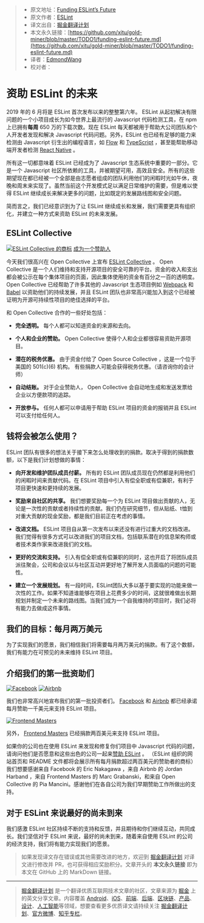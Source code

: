 > * 原文地址：[Funding ESLint’s Future](https://eslint.org/blog/2019/02/funding-eslint-future)
> * 原文作者：[ESLint](https://eslint.org)
> * 译文出自：[掘金翻译计划](https://github.com/xitu/gold-miner)
> * 本文永久链接：[https://github.com/xitu/gold-miner/blob/master/TODO1/funding-eslint-future.md](https://github.com/xitu/gold-miner/blob/master/TODO1/funding-eslint-future.md)
> * 译者：[EdmondWang](https://github.com/EdmondWang)
> * 校对者：

# 资助 ESLint 的未来

2019 年的 6 月将是 ESLint 首次发布以来的整整第六年。 ESLint 从起初解决有限问题的一个小项目成长为如今世界上最流行的 Javascript 代码检测工具，在 npm 上已拥有**每周** 650 万的下载次数。现在 ESLint 每天都被用于帮助大公司团队和个人开发者发现和解决 Javascript 代码问题。另外，ESLint 也已经有足够的能力来检测由 Javascript 衍生出的编程语言，如 [Flow](https://www.npmjs.com/package/eslint-plugin-flowtype) 和 [TypeScript](https://typescript-eslint.io) ，甚至能帮助移动端开发者检测 [React Native](https://www.npmjs.com/package/eslint-plugin-react-native) 。

所有这一切都意味着 ESLint 已经成为了 Javascript 生态系统中重要的一部分。它是一个 Javascript 社区所依赖的工具，并被期望可用，高效且安全。所有的这些期望现在都已经被一个全部是由志愿者组成的团队利用他们的闲暇时光如午休，夜晚和周末来实现了。虽然当前这个开发模式足以满足日常维护的需要，但是难以使得 ESLint 继续成长来解决更多的问题，比如既定的发展路线图和安全问题。

简而言之，我们已经意识到为了让 ESLint 继续成长和发展，我们需要更具有组织化，并建立一种方式来资助 ESLint 的未来发展。

## ESLint Collective

[![ESLint Collective 的商标](https://eslint.org/img/posts/eslint-collective.png)](https://opencollective.com/eslint)
[成为一个赞助人](https://opencollective.com/eslint)

今天我们很高兴在 Open Collective 上宣布 [ESLint Collective](https://opencollective.com/eslint) 。 Open Collective 是一个人们维持和支持开源项目的安全可靠的平台。资金的收入和支出都会被公示在每个集体项目的页面，因此集体使用的资金有百分之一百的透明度。 Open Collective 已经帮助了许多其他的 Javascript 生态项目例如 [Webpack](https://opencollective.com/webpack) 和 [Babel](https://opencollective.com/babel) 以资助他们的持续发展，并且 ESLint 团队也非常高兴能加入到这个已经被证明为开源可持续性项目的绝佳选择的平台。

和 Open Collective 合作的一些好处包括：

*   **完全透明。** 每个人都可以知道资金的来源和去向。

*   **个人和企业的赞助。** Open Collective 使得个人和企业都很容易资助开源项目。

*   **潜在的税务优惠。** 由于资金付给了 Open Source Collective ，这是一个位于美国的 501(c)(6) 机构。 有些捐款人可能会获得税务优惠。（请咨询你的会计师）

*   **自动结账。** 对于企业赞助人， Open Collective 会自动地生成和发送发票给企业以方便款项的追踪。

*   **开放参与。** 任何人都可以申请用于帮助 ESLint 项目的资金的报销并且 ESLint 可以支付给任何人。

## 钱将会被怎么使用？

ESLint 团队有很多的想法关于接下来怎么处理收到的捐款。取决于得到的捐款数额，以下是我们计划想做的事情：

*   **向开发和维护团队成员付薪。** 所有的 ESLint 团队成员现在仍然都是利用他们的闲暇时间来贡献代码。在 ESLint 项目中引入有偿全职或有偿兼职，有利于项目更快速和更持续的发展。

*   **奖励来自社区的共享。** 我们想要奖励每一个为 ESLint 项目做出贡献的人，无论是一次性的贡献或者持续性的贡献。我们仍在研究细节，但从贴纸、t恤到对重大贡献的现金奖励，都是我们目前正在考虑的事情。

*   **改进文档。** ESLint 项目自从第一次发布以来还没有进行过重大的文档改进。我们觉得有很多方式可以改进我们的项目文档，包括联系潜在的信息架构师或者技术类作家来改进我们的文档。

*   **更好的交流和支持。** 引入有偿全职或有偿兼职的同时，这也开启了将团队成员派往聚会，公司和会议以与社区互动并更好地了解开发人员面临的问题的可能性。

*   **建立一个发展规划。** 有一段时间，ESLint团队大多以基于要实现的功能来做一次性的工作。如果不知道谁能够在项目上花费多少的时间，这就很难做出长期规划并制定一个未来的路线图。当我们成为一个自我维持的项目时，我们必将有能力去做成这件事情。

## 我们的目标：每月两万美元

为了实现我们的愿景，我们相信我们将需要每月两万美元的捐款。有了这个数额，我们有能力在可预见的未来维持 ESLint 项目。

## 介绍我们的第一批资助们

[![Facebook](https://eslint.org/img/logos/facebook.png)](https://facebook.com) [![Airbnb](https://eslint.org/img/logos/airbnb.png)](https://airbnb.com)

我们也非常高兴地宣布我们的第一批投资者们。 [Facebook](https://facebook.com) 和 [Airbnb](https://airbnb.com) 都已经承诺每月赞助一千美元来支持 ESLint 项目。

[![Frontend Masters](https://static.frontendmasters.com/assets/fm/js/frontendmasters.0e71088726.svg)](https://frontendmasters.com)

另外， [Frontend Masters](https://frontendmasters.com) 已经捐款两百美元来支持 ESLint 项目。

如果你的公司也在使用 ESLint 来发现和修复你们项目中 Javascript 代码的问题，请询问他们是否愿意和这些出色的公司一起来[赞助 ESLint](https://opencollective.com/eslint) 。 （ESLint 组织的网站首页和 README 文件都将会展示所有每月捐款超过两百美元的赞助者的商标）
我们想要感谢来自 Facebook 的 Eric Nakagawa ，来自 Airbnb 的 Jordan Harband ，来自 Frontend Masters 的 Marc Grabanski，和来自 Open Collective 的 Pia Mancini。感谢他们在各自公司为我们早期赞助工作所做出的支持。

## 对于 ESLint 来说最好的尚未到来

我们感激 ESLint 社区持续不断的支持和反馈，并且期待和你们继续互动，共同成长。我们坚信对于 ESLint 来说，最好的尚未到来，随着来自使用 ESLint 的公司的经济支持，我们将有能力实现我们的愿景。
> 如果发现译文存在错误或其他需要改进的地方，欢迎到 [掘金翻译计划](https://github.com/xitu/gold-miner) 对译文进行修改并 PR，也可获得相应奖励积分。文章开头的 **本文永久链接** 即为本文在 GitHub 上的 MarkDown 链接。

---

> [掘金翻译计划](https://github.com/xitu/gold-miner) 是一个翻译优质互联网技术文章的社区，文章来源为 [掘金](https://juejin.im) 上的英文分享文章。内容覆盖 [Android](https://github.com/xitu/gold-miner#android)、[iOS](https://github.com/xitu/gold-miner#ios)、[前端](https://github.com/xitu/gold-miner#前端)、[后端](https://github.com/xitu/gold-miner#后端)、[区块链](https://github.com/xitu/gold-miner#区块链)、[产品](https://github.com/xitu/gold-miner#产品)、[设计](https://github.com/xitu/gold-miner#设计)、[人工智能](https://github.com/xitu/gold-miner#人工智能)等领域，想要查看更多优质译文请持续关注 [掘金翻译计划](https://github.com/xitu/gold-miner)、[官方微博](http://weibo.com/juejinfanyi)、[知乎专栏](https://zhuanlan.zhihu.com/juejinfanyi)。
